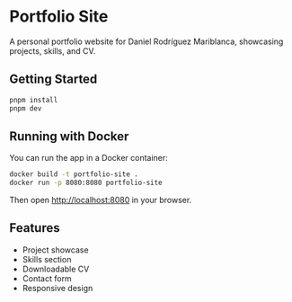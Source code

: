 # Portfolio Site

A personal portfolio website for Daniel Rodríguez Mariblanca, showcasing projects, skills, and CV.

## Getting Started

```bash
pnpm install
pnpm dev
```

## Running with Docker

You can run the app in a Docker container:

```bash
docker build -t portfolio-site .
docker run -p 8080:8080 portfolio-site
```

Then open [http://localhost:8080](http://localhost:8080) in your browser.

## Features
- Project showcase
- Skills section
- Downloadable CV
- Contact form
- Responsive design
